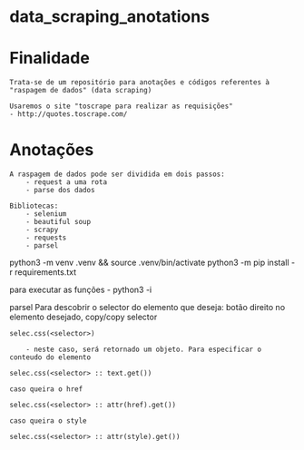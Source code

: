 # data_scraping_anotations

# Finalidade

    Trata-se de um repositório para anotações e códigos referentes à "raspagem de dados" (data scraping)

    Usaremos o site "toscrape para realizar as requisições"
    - http://quotes.toscrape.com/


# Anotações

    A raspagem de dados pode ser dividida em dois passos:
        - request a uma rota
        - parse dos dados
    
    Bibliotecas:
        - selenium
        - beautiful soup
        - scrapy
        - requests
        - parsel

python3 -m venv .venv && source .venv/bin/activate
python3 -m pip install -r requirements.txt

para executar as funções
    - python3 -i <nomeDoArquivo>


parsel
    Para descobrir o selector do elemento que deseja: botão direito no elemento desejado, copy/copy selector

    selec.css(<selector>)

        - neste caso, será retornado um objeto. Para especificar o conteudo do elemento
    
    selec.css(<selector> :: text.get())

    caso queira o href

    selec.css(<selector> :: attr(href).get())

    caso queira o style

    selec.css(<selector> :: attr(style).get())